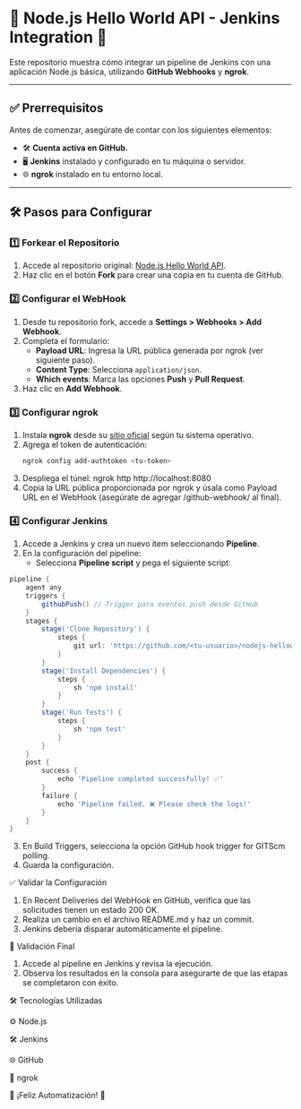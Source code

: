 # 🌟 Node.js Hello World API - Jenkins Integration 🚀

Este repositorio muestra cómo integrar un pipeline de Jenkins con una aplicación Node.js básica, utilizando **GitHub Webhooks** y **ngrok**.

---

## ✅ **Prerrequisitos**
Antes de comenzar, asegúrate de contar con los siguientes elementos:
- 🛠️ **Cuenta activa en GitHub.**
- 🖥️ **Jenkins** instalado y configurado en tu máquina o servidor.
- 🌐 **ngrok** instalado en tu entorno local.

---

## 🛠️ **Pasos para Configurar**

### 1️⃣ **Forkear el Repositorio**
1. Accede al repositorio original: [Node.js Hello World API](https://github.com/edgaregonzalez/nodejs-helloworld-api).
2. Haz clic en el botón **Fork** para crear una copia en tu cuenta de GitHub.

### 2️⃣ **Configurar el WebHook**
1. Desde tu repositorio fork, accede a **Settings > Webhooks > Add Webhook**.
2. Completa el formulario:
   - **Payload URL**: Ingresa la URL pública generada por ngrok (ver siguiente paso).
   - **Content Type**: Selecciona `application/json`.
   - **Which events**: Marca las opciones **Push** y **Pull Request**.
3. Haz clic en **Add Webhook**.

### 3️⃣ **Configurar ngrok**
1. Instala **ngrok** desde su [sitio oficial](https://ngrok.com) según tu sistema operativo.
2. Agrega el token de autenticación:
   ```bash
   ngrok config add-authtoken <tu-token>
3. Despliega el túnel: ngrok http http://localhost:8080
4. Copia la URL pública proporcionada por ngrok y úsala como Payload URL en el WebHook (asegúrate de agregar /github-webhook/ al final).

### 4️⃣ **Configurar Jenkins**
1. Accede a Jenkins y crea un nuevo ítem seleccionando **Pipeline**.
2. En la configuración del pipeline:
   - Selecciona **Pipeline script** y pega el siguiente script:

```groovy
pipeline {
    agent any
    triggers {
        githubPush() // Trigger para eventos push desde GitHub
    }
    stages {
        stage('Clone Repository') {
            steps {
                git url: 'https://github.com/<tu-usuario>/nodejs-helloworld-api', branch: 'main'
            }
        }
        stage('Install Dependencies') {
            steps {
                sh 'npm install'
            }
        }
        stage('Run Tests') {
            steps {
                sh 'npm test'
            }
        }
    }
    post {
        success {
            echo 'Pipeline completed successfully! ✅'
        }
        failure {
            echo 'Pipeline failed. ❌ Please check the logs!'
        }
    }
}
```
3. En Build Triggers, selecciona la opción GitHub hook trigger for GITScm polling.
4. Guarda la configuración.

✅ Validar la Configuración
1. En Recent Deliveries del WebHook en GitHub, verifica que las solicitudes tienen un estado 200 OK.
2. Realiza un cambio en el archivo README.md y haz un commit.
3. Jenkins debería disparar automáticamente el pipeline.

🧪 Validación Final
1. Accede al pipeline en Jenkins y revisa la ejecución.
2. Observa los resultados en la consola para asegurarte de que las etapas se completaron con éxito.

🛠️ Tecnologías Utilizadas

⚙️ Node.js

🛠️ Jenkins

🌐 GitHub

🚀 ngrok

🎉 ¡Feliz Automatización! 🚀

